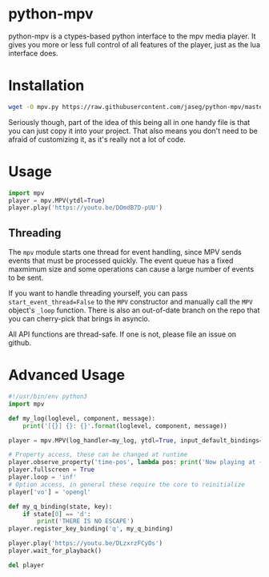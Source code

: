 python-mpv
==========

python-mpv is a ctypes-based python interface to the mpv media player. It gives you more or less full control of all
features of the player, just as the lua interface does.

Installation
============
```bash
wget -O mpv.py https://raw.githubusercontent.com/jaseg/python-mpv/master/mpv.py
```

Seriously though, part of the idea of this being all in one handy file is that you can just copy it into your project.
That also means you don't need to be afraid of customizing it, as it's really not a lot of code. 

Usage
=====
```python
import mpv
player = mpv.MPV(ytdl=True)
player.play('https://youtu.be/DOmdB7D-pUU')
```

Threading
---------
The ```mpv``` module starts one thread for event handling, since MPV sends events that must be processed quickly. The event queue has a fixed maxmimum size and some operations can cause a large number of events to be sent.

If you want to handle threading yourself, you can pass ```start_event_thread=False``` to the ```MPV``` constructor and manually call the ```MPV``` object's ```_loop``` function. There is also an out-of-date branch on the repo that you can cherry-pick that brings in asyncio.

All API functions are thread-safe. If one is not, please file an issue on github.

Advanced Usage
==============
```python
#!/usr/bin/env python3
import mpv

def my_log(loglevel, component, message):
	print('[{}] {}: {}'.format(loglevel, component, message))

player = mpv.MPV(log_handler=my_log, ytdl=True, input_default_bindings=True, input_vo_keyboard=True)

# Property access, these can be changed at runtime
player.observe_property('time-pos', lambda pos: print('Now playing at {:.2f}s'.format(pos)))
player.fullscreen = True
player.loop = 'inf'
# Option access, in general these require the core to reinitialize
player['vo'] = 'opengl'

def my_q_binding(state, key):
    if state[0] == 'd':
        print('THERE IS NO ESCAPE')
player.register_key_binding('q', my_q_binding)

player.play('https://youtu.be/DLzxrzFCyOs')
player.wait_for_playback()

del player

```
